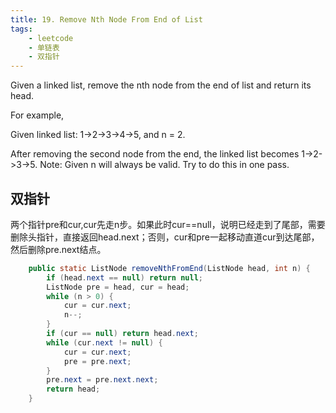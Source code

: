 ```yaml
---
title: 19. Remove Nth Node From End of List
tags:
    - leetcode 
    - 单链表
    - 双指针
---
```

Given a linked list, remove the nth node from the end of list and return its head.

For example,

   Given linked list: 1->2->3->4->5, and n = 2.

   After removing the second node from the end, the linked list becomes 1->2->3->5.
Note:
Given n will always be valid.
Try to do this in one pass.
## 双指针
两个指针pre和cur,cur先走n步。如果此时cur==null，说明已经走到了尾部，需要删除头指针，直接返回head.next；否则，cur和pre一起移动直道cur到达尾部，然后删除pre.next结点。
```java
    public static ListNode removeNthFromEnd(ListNode head, int n) {
        if (head.next == null) return null;
        ListNode pre = head, cur = head;
        while (n > 0) {
            cur = cur.next;
            n--;
        }
        if (cur == null) return head.next;
        while (cur.next != null) {
            cur = cur.next;
            pre = pre.next;
        }
        pre.next = pre.next.next;
        return head;
    }
```

